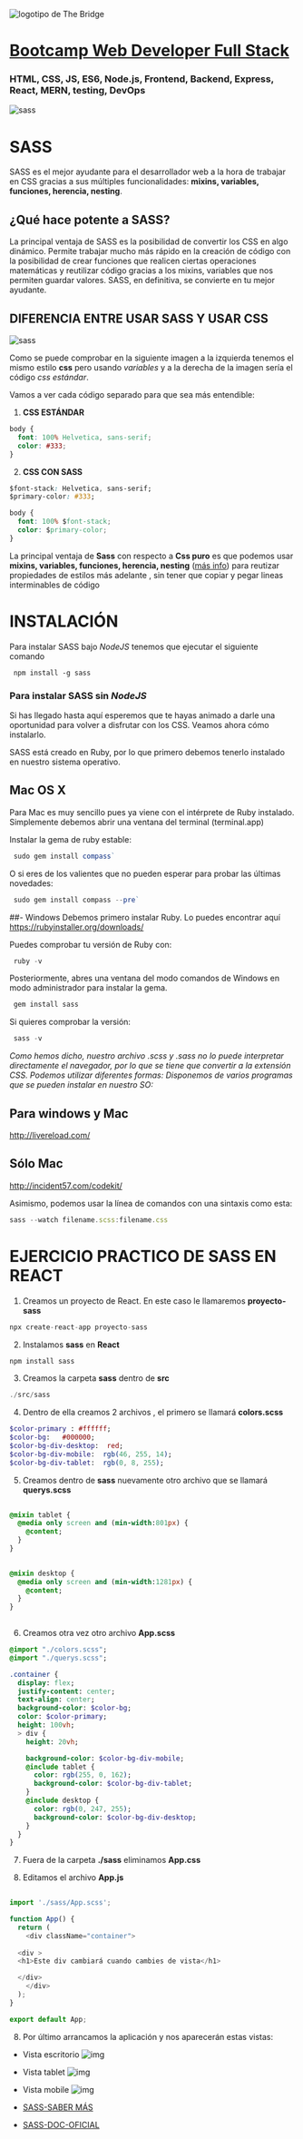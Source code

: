 ![logotipo de The Bridge](https://user-images.githubusercontent.com/27650532/77754601-e8365180-702b-11ea-8bed-5bc14a43f869.png  "logotipo de The Bridge")


# [Bootcamp Web Developer Full Stack](https://www.thebridge.tech/bootcamps/bootcamp-fullstack-developer/)

### HTML, CSS,  JS, ES6, Node.js, Frontend, Backend, Express, React, MERN, testing, DevOps

![sass](https://www.ondho.com/wp-content/uploads/2015/04/cabecera-sass.png)

# SASS

SASS es el mejor ayudante para el desarrollador web a la hora de trabajar en CSS gracias a sus múltiples funcionalidades: **mixins, variables, funciones, herencia, nesting**.

## ¿Qué hace potente a SASS?
La principal ventaja de SASS es la posibilidad de convertir los CSS en algo dinámico. Permite trabajar mucho más rápido en la creación de código con la posibilidad de crear funciones que realicen ciertas operaciones matemáticas y reutilizar código gracias a los mixins, variables que nos permiten guardar valores. SASS, en definitiva, se convierte en tu mejor ayudante.

## DIFERENCIA ENTRE USAR SASS Y USAR CSS
![sass](https://i.imgur.com/tLMF0rO.png)

Como se puede comprobar en la siguiente imagen a la izquierda tenemos el mismo estilo **css** pero usando *variables* y a la derecha de la imagen sería el código *css estándar*.

Vamos a ver cada código separado para que sea más entendible:


1. **CSS ESTÁNDAR**
```css
body {
  font: 100% Helvetica, sans-serif;
  color: #333;
}

```
2. **CSS CON SASS**
```css
$font-stack: Helvetica, sans-serif;
$primary-color: #333;

body {
  font: 100% $font-stack;
  color: $primary-color;
}

```
La principal ventaja de **Sass** con respecto a **Css puro** es que podemos usar **mixins, variables, funciones, herencia, nesting** ([más info](https://www.ondho.com/que-es-sass-y-por-que-los-css-pueden-volver-a-divertirnos/)) para reutizar propiedades de estilos más adelante  , sin tener que copiar y pegar lineas interminables de código  

# INSTALACIÓN
Para instalar SASS bajo *NodeJS* tenemos que ejecutar el  siguiente comando

``` 
 npm install -g sass

``` 

### Para instalar SASS sin *NodeJS* 
Si has llegado hasta aquí esperemos que te hayas animado a darle una oportunidad para volver a disfrutar con los CSS. Veamos ahora cómo instalarlo.

SASS está creado en Ruby, por lo que primero debemos tenerlo instalado en nuestro sistema operativo.

## Mac OS X
Para Mac es muy sencillo pues ya viene con el intérprete de Ruby instalado.
Simplemente debemos abrir una ventana del terminal (terminal.app)

Instalar la gema de ruby estable:

```javascript
 sudo gem install compass`
```
O si eres de los valientes que no pueden esperar para probar las últimas novedades:
 
```javascript
 sudo gem install compass --pre`
```
 
##- Windows
Debemos primero instalar Ruby. Lo puedes encontrar aquí https://rubyinstaller.org/downloads/

Puedes comprobar tu versión de Ruby con:

```javascript
 ruby -v
```

Posteriormente, abres una ventana del modo comandos de Windows en modo administrador para instalar la gema.

```javascript
 gem install sass
```
 
Si quieres comprobar la versión:

```javascript
 sass -v
```
 
*Como hemos dicho, nuestro archivo .scss y .sass no lo puede interpretar directamente el navegador, por lo que se tiene que convertir a la extensión CSS. Podemos utilizar diferentes formas:
Disponemos de varios programas que se pueden instalar en nuestro SO:*

## Para windows y Mac
http://livereload.com/

## Sólo Mac
http://incident57.com/codekit/

Asimismo, podemos usar la línea de comandos con una sintaxis como esta:

```javascript
sass --watch filename.scss:filename.css
```
# EJERCICIO PRACTICO DE SASS EN REACT

1. Creamos un proyecto de React. En este caso le llamaremos **proyecto-sass**

```js
npx create-react-app proyecto-sass
```

2. Instalamos **sass** en **React**

```js
npm install sass
```
3. Creamos la carpeta **sass** dentro de **src**

```js
./src/sass

```
4. Dentro de ella creamos 2 archivos , el primero se llamará **colors.scss**

```sass
$color-primary : #ffffff;
$color-bg:   #000000;  
$color-bg-div-desktop:  red;
$color-bg-div-mobile:  rgb(46, 255, 14);
$color-bg-div-tablet:  rgb(0, 8, 255);

```

5. Creamos dentro de **sass** nuevamente otro archivo que se llamará **querys.scss**
```sass
 
@mixin tablet {
  @media only screen and (min-width:801px) {
    @content;
  }
}
 

@mixin desktop {
  @media only screen and (min-width:1281px) {
    @content;
  }
}
 
```

6. Creamos otra vez otro archivo **App.scss**

```sass
@import "./colors.scss";
@import "./querys.scss";

.container {
  display: flex;
  justify-content: center;
  text-align: center;
  background-color: $color-bg;
  color: $color-primary;
  height: 100vh;
  > div {
    height: 20vh;

    background-color: $color-bg-div-mobile;
    @include tablet {
      color: rgb(255, 0, 162);
      background-color: $color-bg-div-tablet;
    }
    @include desktop {
      color: rgb(0, 247, 255);
      background-color: $color-bg-div-desktop;
    }
  }
}

```

7. Fuera de la carpeta **./sass** eliminamos **App.css**

8. Editamos el archivo **App.js** 

```js
 
import './sass/App.scss';

function App() {
  return (
    <div className="container">
  
  <div >
  <h1>Este div cambiará cuando cambies de vista</h1>

  </div>
    </div>
  );
}

export default App;

```

8. Por último arrancamos la aplicación y nos aparecerán estas vistas: 

-  Vista escritorio
![img](../../../assets/core/clase38/desktop.PNG)
-  Vista tablet
![img](../../../assets/core/clase38/tablet.PNG)
-  Vista mobile
![img](../../../assets/core/clase38/mobile.PNG)






- [SASS-SABER MÁS](https://www.ondho.com/que-es-sass-y-por-que-los-css-pueden-volver-a-divertirnos/)

- [SASS-DOC-OFICIAL](https://sass-lang.com/documentation)



